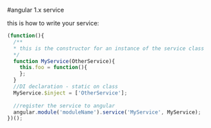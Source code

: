 #angular 1.x service

this is how to write your service:

```javascript
(function(){
  /**
  * this is the constructor for an instance of the service class
  */
  function MyService(OtherService){
    this.foo = function(){
    };
  }
  //DI declaration - static on class
  MyService.$inject = ['OtherService'];
  
  //register the service to angular
  angular.module('moduleName').service('MyService', MyService);
})();
```
